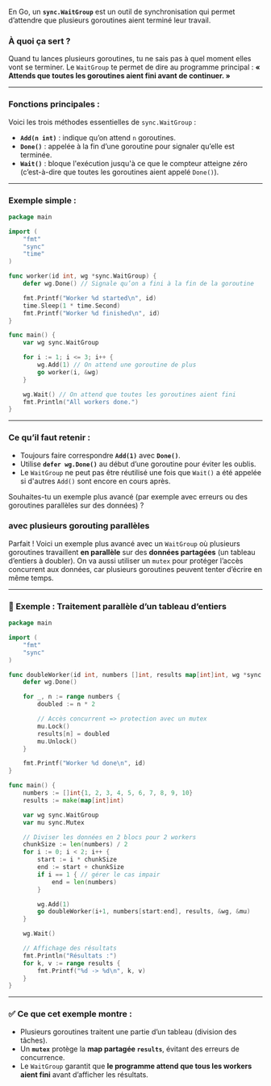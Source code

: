 En Go, un **`sync.WaitGroup`** est un outil de synchronisation qui permet d’attendre que plusieurs goroutines aient terminé leur travail.

### À quoi ça sert ?

Quand tu lances plusieurs goroutines, tu ne sais pas à quel moment elles vont se terminer. Le `WaitGroup` te permet de dire au programme principal :
**« Attends que toutes les goroutines aient fini avant de continuer. »**

---

### Fonctions principales :

Voici les trois méthodes essentielles de `sync.WaitGroup` :

* **`Add(n int)`** : indique qu’on attend `n` goroutines.
* **`Done()`** : appelée à la fin d’une goroutine pour signaler qu’elle est terminée.
* **`Wait()`** : bloque l'exécution jusqu'à ce que le compteur atteigne zéro (c’est-à-dire que toutes les goroutines aient appelé `Done()`).

---

### Exemple simple :

```go
package main

import (
    "fmt"
    "sync"
    "time"
)

func worker(id int, wg *sync.WaitGroup) {
    defer wg.Done() // Signale qu’on a fini à la fin de la goroutine

    fmt.Printf("Worker %d started\n", id)
    time.Sleep(1 * time.Second)
    fmt.Printf("Worker %d finished\n", id)
}

func main() {
    var wg sync.WaitGroup

    for i := 1; i <= 3; i++ {
        wg.Add(1) // On attend une goroutine de plus
        go worker(i, &wg)
    }

    wg.Wait() // On attend que toutes les goroutines aient fini
    fmt.Println("All workers done.")
}
```

---

### Ce qu’il faut retenir :

* Toujours faire correspondre **`Add(1)`** avec **`Done()`**.
* Utilise **`defer wg.Done()`** au début d’une goroutine pour éviter les oublis.
* Le `WaitGroup` ne peut pas être réutilisé une fois que `Wait()` a été appelée si d'autres `Add()` sont encore en cours après.

Souhaites-tu un exemple plus avancé (par exemple avec erreurs ou des goroutines parallèles sur des données) ?

### avec plusieurs gorouting parallèles

Parfait ! Voici un exemple plus avancé avec un `WaitGroup` où plusieurs goroutines travaillent **en parallèle** sur des **données partagées** (un tableau d’entiers à doubler). On va aussi utiliser un `mutex` pour protéger l’accès concurrent aux données, car plusieurs goroutines peuvent tenter d’écrire en même temps.

---

### 🔧 Exemple : Traitement parallèle d’un tableau d’entiers

```go
package main

import (
    "fmt"
    "sync"
)

func doubleWorker(id int, numbers []int, results map[int]int, wg *sync.WaitGroup, mu *sync.Mutex) {
    defer wg.Done()

    for _, n := range numbers {
        doubled := n * 2

        // Accès concurrent => protection avec un mutex
        mu.Lock()
        results[n] = doubled
        mu.Unlock()
    }

    fmt.Printf("Worker %d done\n", id)
}

func main() {
    numbers := []int{1, 2, 3, 4, 5, 6, 7, 8, 9, 10}
    results := make(map[int]int)

    var wg sync.WaitGroup
    var mu sync.Mutex

    // Diviser les données en 2 blocs pour 2 workers
    chunkSize := len(numbers) / 2
    for i := 0; i < 2; i++ {
        start := i * chunkSize
        end := start + chunkSize
        if i == 1 { // gérer le cas impair
            end = len(numbers)
        }

        wg.Add(1)
        go doubleWorker(i+1, numbers[start:end], results, &wg, &mu)
    }

    wg.Wait()

    // Affichage des résultats
    fmt.Println("Résultats :")
    for k, v := range results {
        fmt.Printf("%d -> %d\n", k, v)
    }
}
```

---

### ✅ Ce que cet exemple montre :

* Plusieurs goroutines traitent une partie d’un tableau (division des tâches).
* Un **`mutex`** protège la **map partagée `results`**, évitant des erreurs de concurrence.
* Le `WaitGroup` garantit que **le programme attend que tous les workers aient fini** avant d’afficher les résultats.

